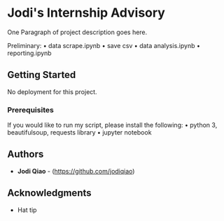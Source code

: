 # Jodi's Internship Advisory

One Paragraph of project description goes here.

Preliminary:
• data scrape.ipynb
• save csv
• data analysis.ipynb
• reporting.ipynb

## Getting Started

No deployment for this project.

### Prerequisites

If you would like to run my script, please install the following:
• python 3, beautifulsoup, requests library
• jupyter notebook

## Authors

* **Jodi Qiao** - (https://github.com/jodiqiao)

## Acknowledgments

* Hat tip

